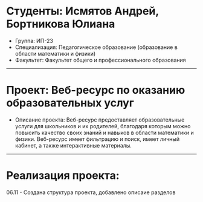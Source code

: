 # Студенты: Исмятов Андрей, Бортникова Юлиана
- Группа: ИП-23
- Специализация: Педагогическое образование (образование в области математики и физики)
- Факультет: Факультет общего и профессионального образования
---
# Проект: Веб-ресурс по оказанию образовательных услуг
- Описание проекта: Веб-ресурс предоставляет образовательные услуги для школьников и их родителей, благодаря которым можно повысить качество своих знаний и навыков в области математики и физики. Веб-ресурс имеет фильтрацию и поиск, имеет личный кабинет, а также интерактивные материалы.
---
# Реализация проекта:
06.11 - Создана структура проекта, добавлено описаие разделов 